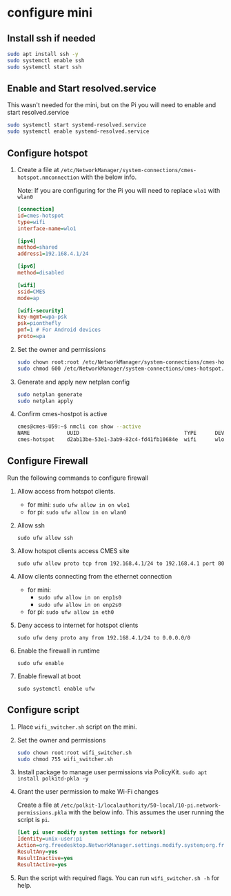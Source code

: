 # configure mini

## Install ssh if needed
```bash
sudo apt install ssh -y
sudo systemctl enable ssh
sudo systemctl start ssh
```

## Enable and Start resolved.service

This wasn't needed for the mini, but on the Pi you will need to enable and start resolved.service

```bash
sudo systemctl start systemd-resolved.service
sudo systemctl enable systemd-resolved.service
```

## Configure hotspot

1. Create a file at `/etc/NetworkManager/system-connections/cmes-hotspot.nmconnection` with the below info.

    Note: If you are configuring for the Pi you will need to replace `wlo1` with `wlan0`

    ```ini
    [connection]
    id=cmes-hotspot
    type=wifi
    interface-name=wlo1

    [ipv4]
    method=shared
    address1=192.168.4.1/24

    [ipv6]
    method=disabled

    [wifi]
    ssid=CMES
    mode=ap

    [wifi-security]
    key-mgmt=wpa-psk
    psk=pionthefly
    pmf=1 # For Android devices
    proto=wpa
    ```

2. Set the owner and permissions
    ```bash
    sudo chown root:root /etc/NetworkManager/system-connections/cmes-hotspot.nmconnection
    sudo chmod 600 /etc/NetworkManager/system-connections/cmes-hotspot.nmconnection
    ```

3. Generate and apply new netplan config
    ```bash
    sudo netplan generate
    sudo netplan apply
    ```

4. Confirm cmes-hostpot is active
    ```bash
    cmes@cmes-U59:~$ nmcli con show --active
    NAME            UUID                                  TYPE      DEVICE 
    cmes-hotspot    d2ab13be-53e1-3ab9-82c4-fd41fb10684e  wifi      wlo1   
    ```

## Configure Firewall

Run the following commands to configure firewall

1. Allow access from hotspot clients.
    - for mini: `sudo ufw allow in on wlo1`
    - for pi: `sudo ufw allow in on wlan0`
1. Allow ssh

    `sudo ufw allow ssh` 
1. Allow hotspot clients access CMES site
  
    `sudo ufw allow proto tcp from 192.168.4.1/24 to 192.168.4.1 port 80`
1. Allow clients connecting from the ethernet connection
    - for mini: 
      - `sudo ufw allow in on enp1s0`
      - `sudo ufw allow in on enp2s0`
    - for pi: `sudo ufw allow in eth0`
1.  Deny access to internet for hotspot clients

    `sudo ufw deny proto any from 192.168.4.1/24 to 0.0.0.0/0`
1. Enable the firewall in runtime

    `sudo ufw enable`
1. Enable firewall at boot

    `sudo systemctl enable ufw`

## Configure script

1. Place `wifi_switcher.sh` script on the mini.
1. Set the owner and permissions
    ```bash
    sudo chown root:root wifi_switcher.sh
    sudo chmod 755 wifi_switcher.sh
    ```
1. Install package to manage user permissions via PolicyKit. `sudo apt install polkitd-pkla -y`


1. Grant the user permission to make Wi-Fi changes

   Create a file at `/etc/polkit-1/localauthority/50-local/10-pi.network-permissions.pkla` with the below info. This assumes the user running the script is `pi`.

   ```ini
   [Let pi user modify system settings for network]
   Identity=unix-user:pi
   Action=org.freedesktop.NetworkManager.settings.modify.system;org.freedesktop.NetworkManager.network-control;org.freedesktop.NetworkManager.wifi.share.protected;org.freedesktop.NetworkManager.enable-disable-wifi
   ResultAny=yes
   ResultInactive=yes
   ResultActive=yes
   ```

4. Run the script with required flags. You can run `wifi_switcher.sh -h` for help.
